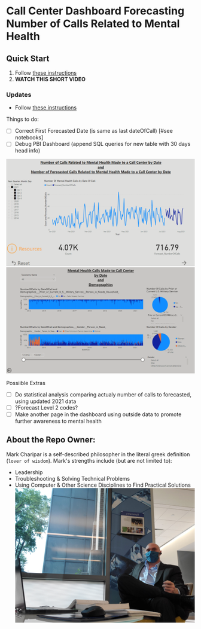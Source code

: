 # Call Center Dashboard Forecasting Number of Calls Related to Mental Health

## Quick Start

1. Follow [these instructions](Initial_Upload_and_Dashboard/README.md)
2. **WATCH THIS SHORT VIDEO** <TO BE DONE TODAY>
    
### Updates
    
- Follow [these instructions](Regular_Update_Upload/README.md)

Things to do:

- [ ] Correct First Forecasted Date (is same as last dateOfCall) [#see notebooks]
- [ ] Debug PBI Dashboard (append SQL queries for new table with 30 days head info)

![](Images/Dashboard1.png)
![](Images/Dashboard2.png)
    
Possiible Extras
- [ ] Do statistical analysis comparing actualy number of calls to forecasted, using updated 2021 data
- [ ] ?Forecast Level 2 codes?
- [ ] Make another page in the dashboard using outside data to promote further awareness to mental health

## About the Repo Owner:
Mark Charipar is a self-described philosopher in the literal greek definition (`lover of wisdom`).
Mark's strengths include (but are not limited to):
- Leadership
- Troubleshooting & Solving Technical Problems
- Using Computer & Other Science Disciplines to Find Practical Solutions
![](Images/suitAtWentz.jpg)

